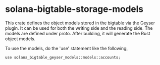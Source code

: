 # solana-bigtable-storage-models
This crate defines the object models stored in the bigtable via the Geyser plugin.
It can be used for both the  writing side and the reading side.
The models are defined under proto. After building, it will generate the Rust
object models.

To use the models, do the 'use' statement like the following,

```
use solana_bigtable_geyser_models::models::accounts;
```